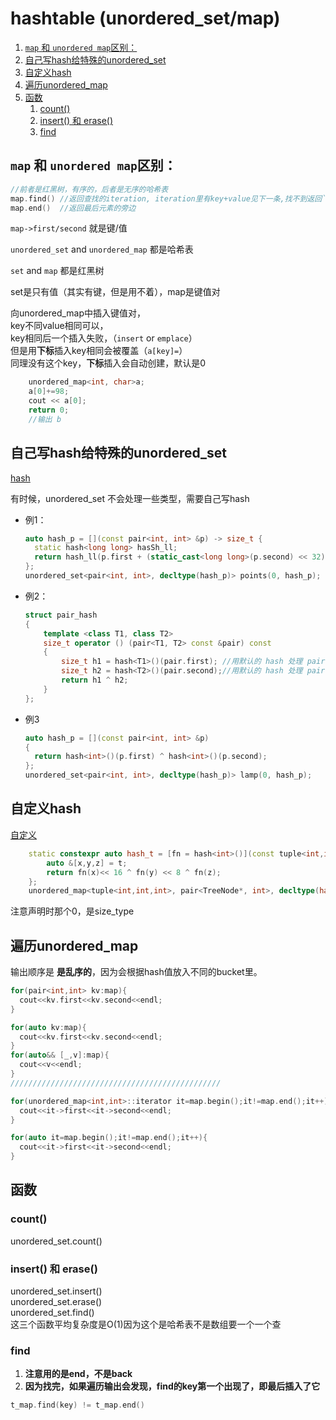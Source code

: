 # hashtable (unordered_set/map)

1. [`map` 和 `unordered map`区别：](#map-和-unordered-map区别)
2. [自己写hash给特殊的unordered_set](#自己写hash给特殊的unordered_set)
3. [自定义hash](#自定义hash)
4. [遍历unordered_map](#遍历unordered_map)
5. [函数](#函数)
   1. [count()](#count)
   2. [insert() 和 erase()](#insert-和-erase)
   3. [find](#find)


## `map` 和 `unordered map`区别：

```c++
//前者是红黑树，有序的，后者是无序的哈希表
map.find() //返回查找的iteration, iteration里有key+value见下一条,找不到返回`map.end()`
map.end()  //返回最后元素的旁边
```

`map->first/second` 就是键/值

`unordered_set` and `unordered_map` 都是哈希表

`set` and `map` 都是红黑树

set是只有值（其实有键，但是用不着），map是键值对

向unordered_map中插入键值对，\
key不同value相同可以，\
key相同后一个插入失败，（`insert` or `emplace`）\
但是用**下标**插入key相同会被覆盖（`a[key]=`）\
同理没有这个key，**下标**插入会自动创建，默认是0
```cpp
    unordered_map<int, char>a;
    a[0]+=98;
    cout << a[0];
    return 0;
    //输出 b
```

## 自己写hash给特殊的unordered_set
[hash](hash和自构建hash函数给hashset.md)

有时候，unordered_set 不会处理一些类型，需要自己写hash
- 例1：
  ```cpp
  auto hash_p = [](const pair<int, int> &p) -> size_t {
    static hash<long long> hasSh_ll;
    return hash_ll(p.first + (static_cast<long long>(p.second) << 32));
  };
  unordered_set<pair<int, int>, decltype(hash_p)> points(0, hash_p);
  ```
- 例2：
  ```cpp
  struct pair_hash
  {
      template <class T1, class T2>
      size_t operator () (pair<T1, T2> const &pair) const
      {
          size_t h1 = hash<T1>()(pair.first); //用默认的 hash 处理 pair 中的第一个数据 X1
          size_t h2 = hash<T2>()(pair.second);//用默认的 hash 处理 pair 中的第二个数据 X2
          return h1 ^ h2;
      }
  };
  ```
- 例3
  ```cpp
  auto hash_p = [](const pair<int, int> &p)
  {
    return hash<int>()(p.first) ^ hash<int>()(p.second);
  };
  unordered_set<pair<int, int>, decltype(hash_p)> lamp(0, hash_p);
  ```

## 自定义hash
[自定义](hash和自构建hash函数给hashset.md)
```cpp
    static constexpr auto hash_t = [fn = hash<int>()](const tuple<int,int,int>& t)->size_t{
        auto &[x,y,z] = t;
        return fn(x)<< 16 ^ fn(y) << 8 ^ fn(z);
    };
    unordered_map<tuple<int,int,int>, pair<TreeNode*, int>, decltype(hash_t)> t_map{0, hash_t};
```
注意声明时那个0，是size_type


## 遍历unordered_map
输出顺序是 **是乱序的**，因为会根据hash值放入不同的bucket里。

```cpp
for(pair<int,int> kv:map){
  cout<<kv.first<<kv.second<<endl;
}

for(auto kv:map){
  cout<<kv.first<<kv.second<<endl;
}
for(auto&& [_,v]:map){
  cout<<v<<endl;
}
///////////////////////////////////////////////

for(unordered_map<int,int>::iterator it=map.begin();it!=map.end();it++){
  cout<<it->first<<it->second<<endl;
}

for(auto it=map.begin();it!=map.end();it++){
  cout<<it->first<<it->second<<endl;
}
```

## 函数
### count()
unordered_set.count()

### insert() 和 erase()
unordered_set.insert()\
unordered_set.erase()\
unordered_set.find()\
这三个函数平均复杂度是O(1)因为这个是哈希表不是数组要一个一个查

### find
1. **注意用的是end，不是back**
2. **因为找完，如果遍历输出会发现，find的key第一个出现了，即最后插入了它**
```cpp
t_map.find(key) != t_map.end()
```